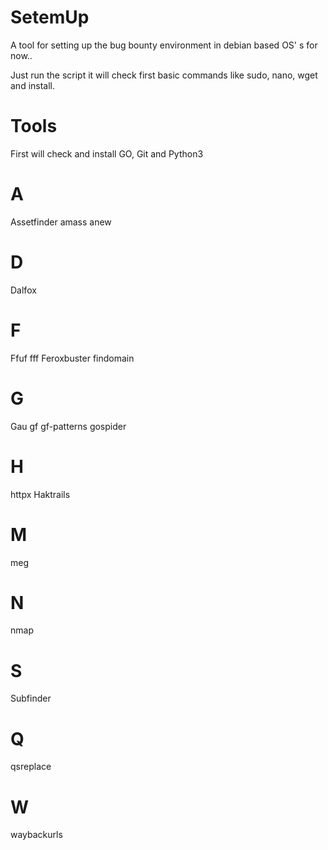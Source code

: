 # SetemUp

A tool for setting up the bug bounty environment in debian based OS' s for now..

Just run the script it will check first basic commands like sudo, nano, wget and install.

# Tools 
 First will check and install GO, Git and Python3

# A
Assetfinder
amass
anew

# D
Dalfox

# F
Ffuf
fff 
Feroxbuster
findomain

# G
Gau
gf
gf-patterns
gospider

# H
httpx
Haktrails

# M
meg

# N
nmap

# S
Subfinder

# Q
qsreplace

# W
waybackurls
